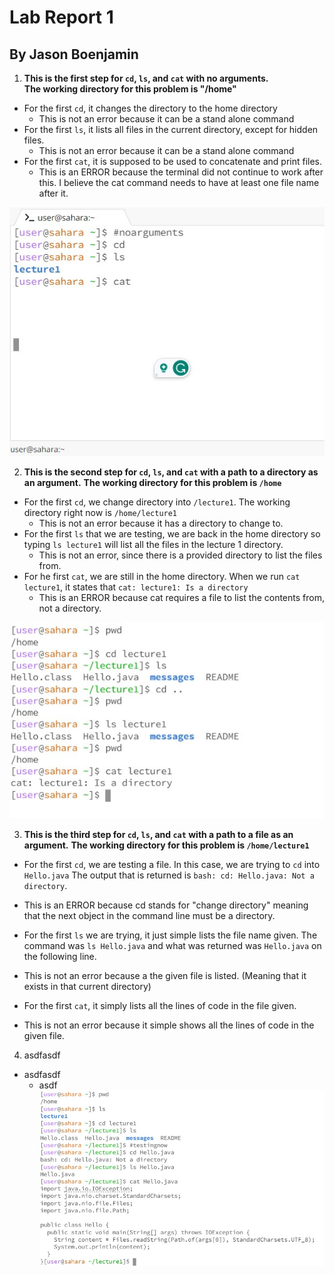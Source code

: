 # Lab Report 1 
## By Jason Boenjamin

1. **This is the first step for `cd`, `ls`, and `cat` with no arguments.**  
**The working directory for this problem is "/home"**

* For the first `cd`, it changes the directory to the home directory
  - This is not an error because it can be a stand alone command
* For the first `ls`, it lists all files in the current directory, except for hidden files.
  - This is not an error because it can be a stand alone command
* For the first `cat`, it is supposed to be used to concatenate and print files.
  - This is an ERROR because the terminal did not continue to work after this. I believe the cat command needs to have at least one file name after it.

![Image](CSE15_Lab1_SC1.jpg)


2. **This is the second step for `cd`, `ls`, and `cat` with a path to a directory as an argument.**
**The working directory for this problem is `/home`**

* For the first `cd`, we change directory into `/lecture1`. The working directory right now is `/home/lecture1`
  - This is not an error because it has a directory to change to.
* For the first `ls` that we are testing, we are back in the home directory so typing `ls lecture1` will list all the files in the lecture 1 directory.
  - This is not an error, since there is a provided directory to list the files from.
* For he first `cat`, we are still in the home directory. When we run `cat lecture1`, it states that `cat: lecture1: Is a directory`
  - This is an ERROR because cat requires a file to list the contents from, not a directory.
  

![Image](CSE15_Lab1_SC2.jpg)

3. **This is the third step for `cd`, `ls`, and `cat` with a path to a file as an argument.**
**The working directory for this problem is `/home/lecture1`**

* For the first `cd`, we are testing a file. In this case, we are trying to `cd` into `Hello.java` The output that is returned is `bash: cd: Hello.java: Not a directory`.
  
 - This is an ERROR because cd stands for "change directory" meaning that the next object in the command line must be a directory.
   
* For the first `ls` we are trying, it just simple lists the file name given. The command was `ls Hello.java` and what was returned was `Hello.java` on the following line.
  
 - This is not an error because a the given file is listed. (Meaning that it exists in that current directory)

* For the first `cat`, it simply lists all the lines of code in the file given.

 - This is not an error because it simple shows all the lines of code in the given file.

4. asdfasdf
* asdfasdf
  - asdf
![Image](CSE15_Lab1_SC3.jpg)
